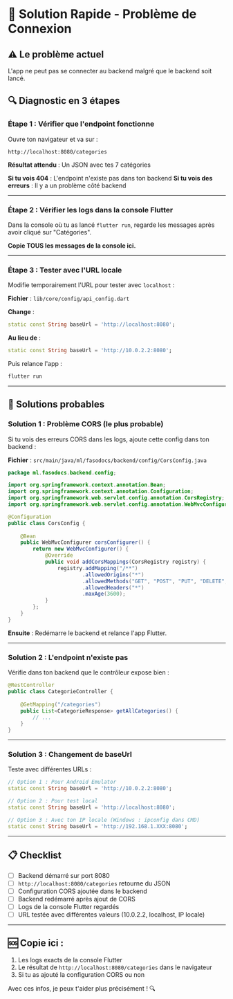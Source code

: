 # 🚀 Solution Rapide - Problème de Connexion

## ⚠️ Le problème actuel

L'app ne peut pas se connecter au backend malgré que le backend soit lancé.

## 🔍 Diagnostic en 3 étapes

### Étape 1 : Vérifier que l'endpoint fonctionne

Ouvre ton navigateur et va sur :
```
http://localhost:8080/categories
```

**Résultat attendu** : Un JSON avec tes 7 catégories

**Si tu vois 404** : L'endpoint n'existe pas dans ton backend
**Si tu vois des erreurs** : Il y a un problème côté backend

---

### Étape 2 : Vérifier les logs dans la console Flutter

Dans la console où tu as lancé `flutter run`, regarde les messages après avoir cliqué sur "Catégories".

**Copie TOUS les messages de la console ici.**

---

### Étape 3 : Tester avec l'URL locale

Modifie temporairement l'URL pour tester avec `localhost` :

**Fichier** : `lib/core/config/api_config.dart`

**Change** :
```dart
static const String baseUrl = 'http://localhost:8080';
```

**Au lieu de** :
```dart
static const String baseUrl = 'http://10.0.2.2:8080';
```

Puis relance l'app :
```bash
flutter run
```

---

## 🎯 Solutions probables

### Solution 1 : Problème CORS (le plus probable)

Si tu vois des erreurs CORS dans les logs, ajoute cette config dans ton backend :

**Fichier** : `src/main/java/ml/fasodocs/backend/config/CorsConfig.java`

```java
package ml.fasodocs.backend.config;

import org.springframework.context.annotation.Bean;
import org.springframework.context.annotation.Configuration;
import org.springframework.web.servlet.config.annotation.CorsRegistry;
import org.springframework.web.servlet.config.annotation.WebMvcConfigurer;

@Configuration
public class CorsConfig {
    
    @Bean
    public WebMvcConfigurer corsConfigurer() {
        return new WebMvcConfigurer() {
            @Override
            public void addCorsMappings(CorsRegistry registry) {
                registry.addMapping("/**")
                        .allowedOrigins("*")
                        .allowedMethods("GET", "POST", "PUT", "DELETE", "OPTIONS")
                        .allowedHeaders("*")
                        .maxAge(3600);
            }
        };
    }
}
```

**Ensuite** : Redémarre le backend et relance l'app Flutter.

---

### Solution 2 : L'endpoint n'existe pas

Vérifie dans ton backend que le contrôleur expose bien :

```java
@RestController
public class CategorieController {
    
    @GetMapping("/categories")
    public List<CategorieResponse> getAllCategories() {
        // ...
    }
}
```

---

### Solution 3 : Changement de baseUrl

Teste avec différentes URLs :

```dart
// Option 1 : Pour Android Emulator
static const String baseUrl = 'http://10.0.2.2:8080';

// Option 2 : Pour test local
static const String baseUrl = 'http://localhost:8080';

// Option 3 : Avec ton IP locale (Windows : ipconfig dans CMD)
static const String baseUrl = 'http://192.168.1.XXX:8080';
```

---

## 📋 Checklist

- [ ] Backend démarré sur port 8080
- [ ] `http://localhost:8080/categories` retourne du JSON
- [ ] Configuration CORS ajoutée dans le backend
- [ ] Backend redémarré après ajout de CORS
- [ ] Logs de la console Flutter regardés
- [ ] URL testée avec différentes valeurs (10.0.2.2, localhost, IP locale)

---

## 🆘 Copie ici :

1. Les logs exacts de la console Flutter
2. Le résultat de `http://localhost:8080/categories` dans le navigateur
3. Si tu as ajouté la configuration CORS ou non

Avec ces infos, je peux t'aider plus précisément ! 🔍

